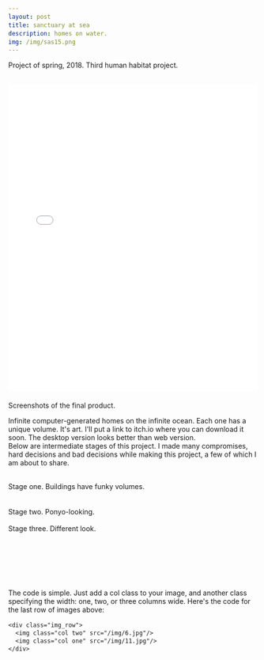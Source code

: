 ```yaml
---
layout: post
title: sanctuary at sea
description: homes on water.
img: /img/sas15.png
---
```

Project of spring, 2018. Third human habitat project.

<div class="img_row">
	<img class="col three" src="{{ site.baseurl }}/img/sas14.png" alt="" title="screenshot"/>
</div>

<div style="text-align:center;width:100%;">
   <iframe style="width:100%;border-style:hidden;" src="/SanctuaryAtSea" width="960" scrolling="no" height="620"></iframe>
</div>

<div class="img_row">
	<img class="col three" src="{{ site.baseurl }}/img/sas13.png" alt="" title="example image"/>
</div>
<div class="col three caption">
	Screenshots of the final product.
</div>

Infinite computer-generated homes on the infinite ocean. Each one has a unique volume. It's art. I'll put a link to itch.io where you can download it soon. The desktop version looks better than web version.
<br/>
Below are intermediate stages of this project. I made many compromises, hard decisions and bad decisions while making this project, a few of which I am about to share.


<div class="img_row">
	<img class="col one" src="{{ site.baseurl }}/img/sas1.png" alt="" title="stage1"/>
	<img class="col two" src="{{ site.baseurl }}/img/sas2.png" alt="" title="stage1"/>
</div>
<div class="col three caption">
	Stage one. Buildings have funky volumes.
</div>

<div class="img_row">
	<img class="col two" src="{{ site.baseurl }}/img/sas5.png" alt="" title="stage2"/>
	<img class="col one" src="{{ site.baseurl }}/img/sas4.png" alt="" title="stage2"/>
</div>
<div class="img_row">
	<img class="col three" src="{{ site.baseurl }}/img/sas7.png" alt="" title="stage2"/>
</div>
<div class="col three caption">
	Stage two. Ponyo-looking.
</div>

<div class="img_row">
	<img class="col one" src="{{ site.baseurl }}/img/sas9.png" alt="" title="stage1"/>
	<img class="col one" src="{{ site.baseurl }}/img/sas10.png" alt="" title="stage1"/>
	<img class="col one" src="{{ site.baseurl }}/img/sas11.png" alt="" title="stage1"/>
</div>
<div class="col three caption">
	Stage three. Different look.
</div>

<div class="img_row">
	<img class="col three" src="{{ site.baseurl }}/img/sas16.png" alt="" title="stage2"/>
</div>
<div class="img_row">
	<img class="col three" src="{{ site.baseurl }}/img/sas15.png" alt="" title="stage2"/>
</div>

<br/><br/><br/>


The code is simple. Just add a col class to your image, and another class specifying the width: one, two, or three columns wide. Here's the code for the last row of images above:

	<div class="img_row">
	  <img class="col two" src="/img/6.jpg"/>
	  <img class="col one" src="/img/11.jpg"/>
	</div>
